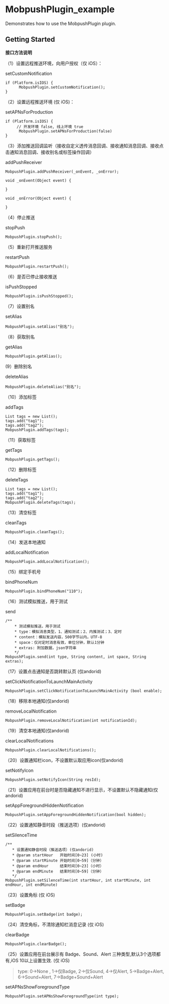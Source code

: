 # MobpushPlugin_example

Demonstrates how to use the MobpushPlugin plugin.

## Getting Started

**接口方法说明**

（1）设置远程推送环境，向用户授权（仅 iOS）：

setCustomNotification

```
if (Platform.isIOS) {
      MobpushPlugin.setCustomNotification();
}
```

（2）设置远程推送环境  (仅 iOS)：

setAPNsForProduction

```
if (Platform.isIOS) {
     // 开发环境 false, 线上环境 true
      MobpushPlugin.setAPNsForProduction(false)
}
```
（3）添加推送回调监听（接收自定义透传消息回调、接收通知消息回调、接收点击通知消息回调、接收别名或标签操作回调）

addPushReceiver

```
MobpushPlugin.addPushReceiver(_onEvent, _onError);

void _onEvent(Object event) {

}

void _onError(Object event) {
    
}
```

（4）停止推送

stopPush

```
MobpushPlugin.stopPush();
```

（5）重新打开推送服务

restartPush

```
MobpushPlugin.restartPush();
```
（6）是否已停止接收推送

isPushStopped

```
MobpushPlugin.isPushStopped();
```

（7）设置别名

setAlias

```
MobpushPlugin.setAlias("别名");
```

（8）获取别名

getAlias

```
MobpushPlugin.getAlias();
```

(9）删除别名

deleteAlias

```
MobpushPlugin.deleteAlias("别名");
```

（10）添加标签

addTags

```
List tags = new List();
tags.add("tag1");
tags.add("tag2");
MobpushPlugin.addTags(tags);
```

（11）获取标签

getTags

```
MobpushPlugin.getTags();
```

（12）删除标签

deleteTags

```
List tags = new List();
tags.add("tag1");
tags.add("tag2");
MobpushPlugin.deleteTags(tags);
```

（13）清空标签

cleanTags

```
MobpushPlugin.cleanTags();
```

（14）发送本地通知

addLocalNotification

```
MobpushPlugin.addLocalNotification();
```

（15）绑定手机号

bindPhoneNum

```
MobpushPlugin.bindPhoneNum("110");
```

（16）测试模拟推送，用于测试

send

```
/**
    * 测试模拟推送，用于测试
    * type：模拟消息类型，1、通知测试；2、内推测试；3、定时
    * content：模拟发送内容，500字节以内，UTF-8
    * space：仅对定时消息有效，单位分钟，默认1分钟
    * extras: 附加数据，json字符串
    */
MobpushPlugin.send(int type, String content, int space, String extras);
```

（17）设置点击通知是否跳转默认页 (仅andorid)

setClickNotificationToLaunchMainActivity

```
MobpushPlugin.setClickNotificationToLaunchMainActivity (bool enable);
```

（18）移除本地通知(仅andorid)

removeLocalNotification

```
MobpushPlugin.removeLocalNotification(int notificationId);
```

（19）清空本地通知(仅andorid)

clearLocalNotifications

```
MobpushPlugin.clearLocalNotifications();
```

（20）设置通知栏icon，不设置默认取应用icon(仅andorid)

setNotifyIcon

```
MobpushPlugin.setNotifyIcon(String resId);
```

（21）设置应用在前台时是否隐藏通知不进行显示，不设置默认不隐藏通知(仅andorid)

setAppForegroundHiddenNotification

```
MobpushPlugin.setAppForegroundHiddenNotification(bool hidden);
```

（22）设置通知静音时段（推送选项）(仅andorid)

setSilenceTime

```
/**
   * 设置通知静音时段（推送选项）(仅andorid)
   * @param startHour   开始时间[0~23] (小时)
   * @param startMinute 开始时间[0~59]（分钟）
   * @param endHour     结束时间[0~23]（小时）
   * @param endMinute   结束时间[0~59]（分钟）
   */
MobpushPlugin.setSilenceTime(int startHour, int startMinute, int endHour, int endMinute)
```

（23）设置角标 (仅 iOS)

setBadge


```
MobpushPlugin.setBadge(int badge);
```

（24）清空角标，不清除通知栏消息记录 (仅 iOS)

clearBadge

```
MobpushPlugin.clearBadge();
```

（25）设置应用在前台展示有 Badge、Sound、Alert 三种类型,默认3个选项都有,iOS 10以上设置生效. (仅 iOS)

> type: 0->None , 1->仅Badge, 2->仅Sound, 4->仅Alert, 5->Badge+Alert, 6->Sound+Alert, 7->Badge+Sound+Alert

setAPNsShowForegroundType

```
MobpushPlugin.setAPNsShowForegroundType(int type);
```

